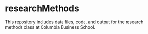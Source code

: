 # researchMethods
This repository includes data files, code, and output for the research methods class at Columbia Business School.
